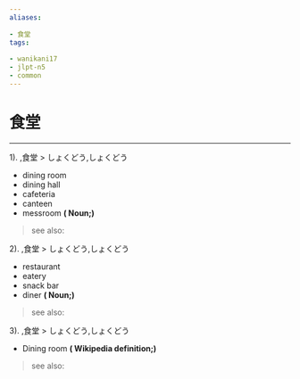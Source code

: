 ```yaml
---
aliases:
    
- 食堂
tags:
    
- wanikani17
- jlpt-n5
- common
---
```


# 食堂
---
1).
,食堂 > しょくどう,しょくどう

- dining room
- dining hall
- cafeteria
- canteen
- messroom
**( Noun;)**
> see also: 
            
2).
,食堂 > しょくどう,しょくどう

- restaurant
- eatery
- snack bar
- diner
**( Noun;)**
> see also: 
            
3).
,食堂 > しょくどう,しょくどう

- Dining room
**( Wikipedia definition;)**
> see also: 
            